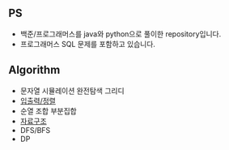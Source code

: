 ## PS
- 백준/프로그래머스를 java와 python으로 풀이한 repository입니다.
- 프로그래머스 SQL 문제를 포함하고 있습니다.
## Algorithm
- 문자열 시뮬레이션 완전탐색 그리디
- [입출력/정렬](https://github.com/AnChanUng/Algorithm/blob/main/%EC%9E%85%EC%B6%9C%EB%A0%A5%20%EC%A0%95%EB%A0%AC.md)
- 순열 조합 부분집합
- [자료구조](https://github.com/AnChanUng/Algorithm/blob/main/%EC%9E%90%EB%A3%8C%EA%B5%AC%EC%A1%B0.md)
- DFS/BFS
- DP
